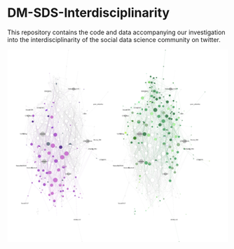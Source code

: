 # DM-SDS-Interdisciplinarity
This repository contains the code and data accompanying our investigation into the interdisciplinarity of the social data science community on twitter.

![alt text](https://github.com/sorenorm/DM-SDS-Interdisciplinarity/blob/master/soc_dat_SDS.png?raw=true)

